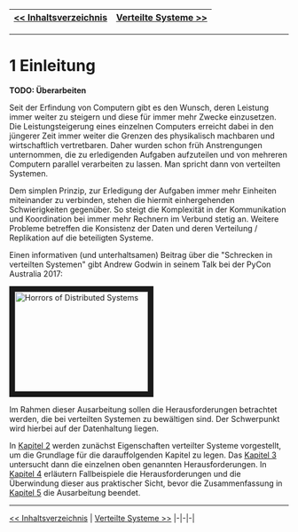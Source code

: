 |[<< Inhaltsverzeichnis](02_toc.md) | [Verteilte Systeme >>](04_verteilte_systeme.md)|
|-|-|
---

# 1 Einleitung

**TODO: Überarbeiten**

Seit der Erfindung von Computern gibt es den Wunsch, deren Leistung immer weiter zu steigern und diese für immer mehr Zwecke einzusetzen. Die Leistungsteigerung eines einzelnen Computers erreicht dabei in den jüngerer Zeit immer weiter die Grenzen des physikalisch machbaren und wirtschaftlich vertretbaren. Daher wurden schon früh Anstrengungen unternommen, die zu erledigenden Aufgaben aufzuteilen und von mehreren Computern parallel verarbeiten zu lassen. Man spricht dann von verteilten Systemen.

Dem simplen Prinzip, zur Erledigung der Aufgaben immer mehr Einheiten miteinander zu verbinden, stehen die hiermit einhergehenden Schwierigkeiten gegenüber. So steigt die Komplexität in der Kommunikation und Koordination bei immer mehr Rechnern im Verbund stetig an. Weitere Probleme betreffen die Konsistenz der Daten und deren Verteilung / Replikation auf die beteiligten Systeme.

Einen informativen (und unterhaltsamen) Beitrag über die "Schrecken in verteilten Systemen" gibt Andrew Godwin in seinem Talk bei der PyCon Australia 2017:

<a href="http://www.youtube.com/watch?feature=player_embedded&v=jx1Hkxe64Xs
" target="_blank"><img src="http://img.youtube.com/vi/jx1Hkxe64Xs/0.jpg"
alt="Horrors of Distributed Systems" width="240" height="180" border="10" /></a>

Im Rahmen dieser Ausarbeitung sollen die Herausforderungen betrachtet werden, die bei verteilten Systemen zu bewältigen sind. Der Schwerpunkt wird hierbei auf der Datenhaltung liegen.

In [Kapitel 2](04_verteilte_systeme.md) werden zunächst Eigenschaften verteilter Systeme vorgestellt, um die Grundlage für die darauffolgenden Kapitel zu legen. Das [Kapitel 3](05_herausforderungen.md) untersucht dann die einzelnen oben genannten Herausforderungen. In [Kapitel 4](06_fallbeispiele.md) erläutern Fallbeispiele die Herausforderungen und die Überwindung dieser aus praktischer Sicht, bevor die Zusammenfassung in [Kapitel 5](07_zusammenfassung.md) die Ausarbeitung beendet.

---
[<< Inhaltsverzeichnis](02_toc.md) | [Verteilte Systeme >>](04_verteilte_systeme.md)
|-|-|-|

